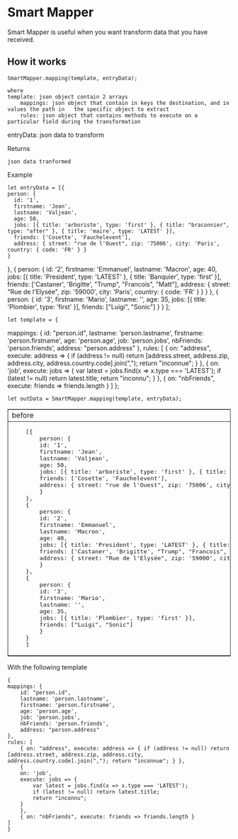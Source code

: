 # Smart Mapper

Smart Mapper is useful when you want transform data that you have received.

## How it works
    SmartMapper.mapping(template, entryData);

    where 
    template: json object contain 2 arrays
        mappings: json object that contain in keys the destination, and in values the path in   the specific object to extract
        rules: json object that contains methods to execute on a particular field during the transformation
  entryData: json data to transform

Returns

    json data tranformed

Example
  
    let entryData = [{
    person: {
      id: '1',
      firstname: 'Jean',
      lastname: 'Valjean',
      age: 50,
      jobs: [{ title: 'arboriste', type: 'first' }, { title: "braconnier", type: "after" }, { title: 'maire', type: 'LATEST' }],
      friends: ['Cosette', 'Fauchelevent'],
      address: { street: "rue de l'Ouest", zip: '75006', city: 'Paris', country: { code: 'FR' } }
    }
  },
  {
    person: {
      id: '2',
      firstname: 'Emmanuel',
      lastname: 'Macron',
      age: 40,
      jobs: [{ title: 'President', type: 'LATEST' }, { title: 'Banquier', type: 'first' }],
      friends: ['Castaner', 'Brigitte', "Trump", "Francois", "Matt"],
      address: { street: "Rue de l'Elysée", zip: '59000', city: 'Paris', country: { code: 'FR' } }
    }
  },
  {
    person: {
      id: '3',
      firstname: 'Mario',
      lastname: '',
      age: 35,
      jobs: [{ title: 'Plombier', type: 'first' }],
      friends: ["Luigi", "Sonic"]
    }
  }
];



    let template = {
  mappings: {
    id: "person.id",
    lastname: 'person.lastname',
    firstname: 'person.firstname',
    age: 'person.age',
    job: 'person.jobs',
    nbFriends: 'person.friends',
    address: "person.address"
  },
  rules: [
    { on: "address", execute: address => { if (address != null) return [address.street, address.zip, address.city, address.country.code].join(","); return "inconnue"; } },
    {
      on: 'job',
      execute: jobs => {
        var latest = jobs.find(x => x.type === 'LATEST');
        if (latest != null) return latest.title;
        return "inconnu";
      }
    },
    { on: "nbFriends", execute: friends => friends.length }
  ]
};




    let outData = SmartMapper.mapping(template, entryData);


<table border="1">
<tr><td>before</td><td>after</td></tr>
<tr>
<td>
<pre>
    [{
        person: {
        id: '1',
        firstname: 'Jean',
        lastname: 'Valjean',
        age: 50,
        jobs: [{ title: 'arboriste', type: 'first' }, { title: "braconnier", type: "after" }, { title: 'maire', type: 'LATEST' }],
        friends: ['Cosette', 'Fauchelevent'],
        address: { street: "rue de l'Ouest", zip: '75006', city: 'Paris', country: { code: 'FR' } }
        }
    },
    {
        person: {
        id: '2',
        firstname: 'Emmanuel',
        lastname: 'Macron',
        age: 40,
        jobs: [{ title: 'President', type: 'LATEST' }, { title: 'Banquier', type: 'first' }],
        friends: ['Castaner', 'Brigitte', "Trump", "Francois", "Matt"],
        address: { street: "Rue de l'Elysée", zip: '59000', city: 'Paris', country: { code: 'FR' } }
        }
    },
    {
        person: {
        id: '3',
        firstname: 'Mario',
        lastname: '',
        age: 35,
        jobs: [{ title: 'Plombier', type: 'first' }],
        friends: ["Luigi", "Sonic"]
        }
    }
    ]
</pre>
</td>
<td>
<pre>
    [ { id: '1',
        lastname: 'Valjean',
        firstname: 'Jean',
        age: 50,
        job: 'maire',
        nbFriends: 2,
        address: 'rue de l\'Ouest,75006,Paris,FR' },
    { id: '2',
        lastname: 'Macron',
        firstname: 'Emmanuel',
        age: 40,
        job: 'President',
        nbFriends: 5,
        address: 'Rue de l\'Elysée,59000,Paris,FR' },
    { id: '3',
        lastname: null,
        firstname: 'Mario',
        age: 35,
        job: 'inconnu',
        nbFriends: 2,
        address: 'inconnue' } ]
</pre>
</td>
</tr>
</table>

With the following template

    {
    mappings: {
        id: "person.id",
        lastname: 'person.lastname',
        firstname: 'person.firstname',
        age: 'person.age',
        job: 'person.jobs',
        nbFriends: 'person.friends',
        address: "person.address"
    },
    rules: [
        { on: "address", execute: address => { if (address != null) return [address.street, address.zip, address.city, address.country.code].join(","); return "inconnue"; } },
        {
        on: 'job',
        execute: jobs => {
            var latest = jobs.find(x => x.type === 'LATEST');
            if (latest != null) return latest.title;
            return "inconnu";
        }
        },
        { on: "nbFriends", execute: friends => friends.length }
    ]
    }